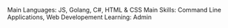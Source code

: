 Main Languages: JS, Golang, C#, HTML & CSS
Main Skills: Command Line Applications, Web Developement
Learning: Admin
